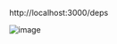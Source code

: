 http://localhost:3000/deps

![image](https://github.com/user-attachments/assets/d2e0a91d-5afc-4929-b72a-46c3f9f3f677)
